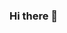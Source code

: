### Hi there 👋

<!--
[![Solved.ac Profile](http://mazassumnida.wtf/api/v2/generate_badge?boj=heebum9955)](https://solved.ac/heebum9955/)

-->
